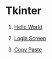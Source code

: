 # Tkinter


1. [Hello World](./hello_world/)

2. [Login Screen](./login_screen/)

3. [Copy Paste](./copy_paste/)